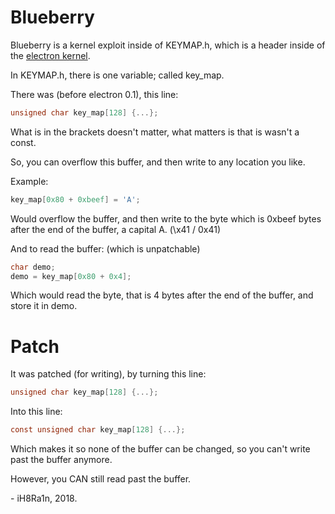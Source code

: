 # Blueberry

Blueberry is a kernel exploit inside of KEYMAP.h, which is a header inside of the [electron kernel](https://github.com/electronOS/electron).

In KEYMAP.h, there is one variable; called key_map. 

There was (before electron 0.1), this line:

```c
unsigned char key_map[128] {...};
```

What is in the brackets doesn't matter, what matters is that is wasn't a const.

So, you can overflow this buffer, and then write to any location you like. 

Example:

```c
key_map[0x80 + 0xbeef] = 'A';
```

Would overflow the buffer, and then write to the byte which is 0xbeef bytes after the end of the buffer, a capital A. (\x41 / 0x41)

And to read the buffer: (which is unpatchable)

```c
char demo;
demo = key_map[0x80 + 0x4];
```

Which would read the byte, that is 4 bytes after the end of the buffer, and store it in demo. 

# Patch

It was patched (for writing), by turning this line:

```c
unsigned char key_map[128] {...};
```

Into this line:

```c
const unsigned char key_map[128] {...};
```

Which makes it so none of the buffer can be changed, so you can't write past the buffer anymore. 

However, you CAN still read past the buffer. 

\- iH8Ra1n, 2018. 
